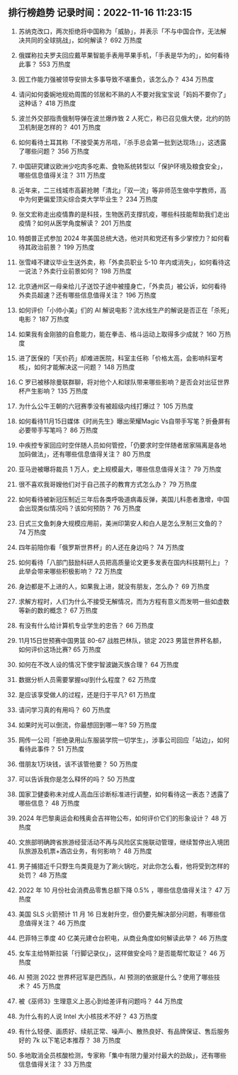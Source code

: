 
## 排行榜趋势 记录时间：2022-11-16 11:23:15
  
  1. 苏纳克改口，两次拒绝将中国称为「威胁」，并表示「不与中国合作，无法解决共同的全球挑战」，如何解读？ 692 万热度
    
  2. 俄媒称拉夫罗夫回应戴苹果智能手表用苹果手机，「手表是华为的」，如何看待此事？ 553 万热度
    
  3. 因工作能力强被领导安排太多事导致不堪重负，该怎么办？ 434 万热度
    
  4. 请问如何委婉地规劝周围的邻居和不熟的人不要对我宝宝说「妈妈不要你了」这种话？ 418 万热度
    
  5. 波兰外交部指责俄制导弹在波兰爆炸致 2 人死亡，称已召见俄大使，北约的防卫机制是怎样的？ 401 万热度
    
  6. 如何看待土耳其称「不接受美方吊唁，『杀手总会第一批到达现场』」，这透露了哪些问题？ 356 万热度
    
  7. 中国研究建议欧洲少吃肉多吃素、食物系统转型以「保护环境及粮食安全」，哪些信息值得关注？ 311 万热度
    
  8. 近年来，二三线城市高薪抢聘「清北」「双一流」等非师范生做中学教师，高中为何更偏爱顶尖综合类大学毕业生？ 234 万热度
    
  9. 张文宏称走出疫情靠的是科技，生物医药支撑抗疫，哪些科技能帮助我们走出疫情？如何从医学角度解读？ 201 万热度
    
  10. 特朗普正式参加 2024 年美国总统大选，他对共和党还有多少掌控力？如何看待其政治前景？ 199 万热度
    
  11. 张雪峰不建议毕业生送外卖，称「外卖员职业 5-10 年内或消失」，如何看待这一说法？外卖行业前景如何？ 198 万热度
    
  12. 北京通州区一母亲给儿子送饺子途中被撞身亡，「外卖员」被公诉，如何看待外卖员超速？还有哪些信息值得关注？ 196 万热度
    
  13. 如何评价「小帅小美」们的 AI 解说电影？流水线生产的解说是否正在「杀死」电影？ 187 万热度
    
  14. 如果我有金刚狼的自愈能力，能在拳击、格斗运动上取得多少成就？ 160 万热度
    
  15. 进了医保的「天价药」却难进医院，科室主任称「价格太高，会影响科室考核」，如何才能解决这一问题？ 148 万热度
    
  16. C 罗已被移除曼联群聊，将对他个人和球队带来哪些影响？是否会对出征世界杯产生影响？ 135 万热度
    
  17. 为什么公牛王朝的六冠赛季没有被超级内线打爆过？ 105 万热度
    
  18. 如何看待11月15日媒体《时尚先生》曝出荣耀Magic Vs自带手写笔？折叠屏有必要带手写笔吗？ 86 万热度
    
  19. 中疾控专家回应时空伴随人员如何管控，「仍要求时空伴随者居家隔离是各地加码做法」，还有哪些信息值得关注？ 80 万热度
    
  20. 亚马逊被曝将裁员 1 万人，史上规模最大，哪些信息值得关注？ 79 万热度
    
  21. 很不喜欢我哥嫂他们对于自己孩子的教育方式怎么办？ 79 万热度
    
  22. 如何看待被新冠压制近三年后各类呼吸道病毒反弹，美国儿科患者激增，中国会出现类似情况吗？该如何预防？ 76 万热度
    
  23. 日式三文鱼刺身大规模应用前，美洲印第安人和白人是怎么烹制三文鱼的？ 74 万热度
    
  24. 四年前陪你看「俄罗斯世界杯」的人还在身边吗？ 74 万热度
    
  25. 如何看待「八部门鼓励科研人员把高质量论文更多发表在国内科技期刊上」？此举会带来哪些积极影响？ 72 万热度
    
  26. 身边都是不上进的人，如果我上进，就没有朋友，怎么办？ 69 万热度
    
  27. 求解方程时，人们为什么不接受无解情况，而为方程有意义而发明一些如虚数等新的数的概念？ 67 万热度
    
  28. 有没有什么给计算机专业学生的忠告？ 66 万热度
    
  29. 11月15日世预赛中国男篮 80-67 战胜巴林队，锁定 2023 男篮世界杯名额，如何评价这场比赛? 65 万热度
    
  30. 如何在不改人设的情况下使宇智波鼬灭族合理？ 64 万热度
    
  31. 数据分析人员需要掌握sql到什么程度？ 62 万热度
    
  32. 是应该享受做人的过程，还是归于平凡? 61 万热度
    
  33. 请问学习真的有用吗？ 60 万热度
    
  34. 如果时光可以倒流，你最想回到哪一年? 59 万热度
    
  35. 网传一公司「拒绝录用山东服装学院一切学生」，涉事公司回应「站边」，如何看待此事件？ 51 万热度
    
  36. 借朋友1万块钱，该不该管他要？ 50 万热度
    
  37. 可以告诉我你是怎么释怀的吗？ 50 万热度
    
  38. 国家卫健委称未对成人高血压诊断标准进行调整，如何看待这一表态？透露了哪些信息？ 48 万热度
    
  39. 2024 年巴黎奥运会和残奥会吉祥物公布，如何评价它们的形象设计？ 48 万热度
    
  40. 文旅部明确跨省旅游经营活动不再与风险区实施联动管理，继续暂停出入境团队旅游及机票+酒店业务，有何影响？ 48 万热度
    
  41. 男子捕猎近千只野生鸟类竟是为了涮火锅吃，对此你怎么看，他将受到怎样的处罚？ 48 万热度
    
  42. 2022 年 10 月份社会消费品零售总额下降 0.5% ，哪些信息值得关注？ 47 万热度
    
  43. 美国 SLS 火箭预计 11 月 16 日发射升空，但仍要先解决部分问题，有哪些信息值得关注？ 46 万热度
    
  44. 巴菲特三季度 40 亿美元建仓台积电，从商业角度如何解读此举？ 46 万热度
    
  45. 女车主给特斯拉装「行脚记录仪」，这样做安全吗？是否能帮忙取证？ 46 万热度
    
  46. AI 预测 2022 世界杯冠军是巴西队，AI 预测的依据是什么？使用了哪些技术？ 45 万热度
    
  47. 被《巫师3》生理意义上恶心到给差评有问题吗？ 44 万热度
    
  48. 为什么有的人说 Intel 大小核技术不好？ 43 万热度
    
  49. 有什么轻便、画质好、续航正常、噪声小、散热良好、有品牌保证、售后服务好的 7k 以下笔记本推荐？ 38 万热度
    
  50. 多地取消全员核酸检测，专家称「集中有限力量对付最大的劲敌」，还有哪些信息值得关注？ 33 万热度
    